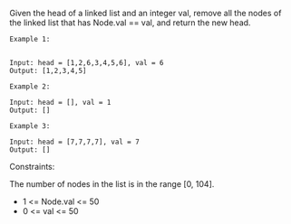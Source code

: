 Given the head of a linked list and an integer val, remove all the nodes of the linked list that has Node.val == val,
and return the new head.

```
Example 1:


Input: head = [1,2,6,3,4,5,6], val = 6
Output: [1,2,3,4,5]
```

```
Example 2:

Input: head = [], val = 1
Output: []
```

```
Example 3:

Input: head = [7,7,7,7], val = 7
Output: []

```

Constraints:

The number of nodes in the list is in the range [0, 104].

- 1 <= Node.val <= 50
- 0 <= val <= 50